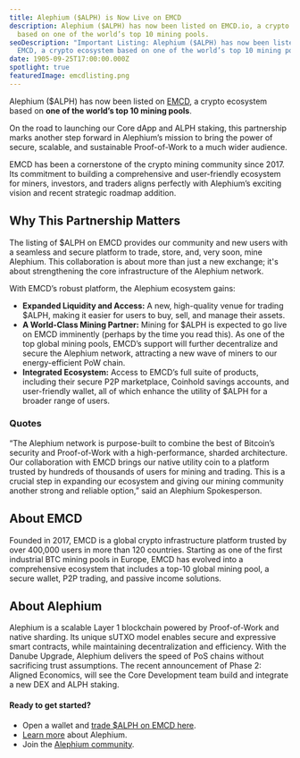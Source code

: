 ```yaml
---
title: Alephium ($ALPH) is Now Live on EMCD
description: Alephium ($ALPH) has now been listed on EMCD.io, a crypto ecosystem
  based on one of the world’s top 10 mining pools.
seoDescription: "Important Listing: Alephium ($ALPH) has now been listed on
  EMCD, a crypto ecosystem based on one of the world’s top 10 mining pools. "
date: 1905-09-25T17:00:00.000Z
spotlight: true
featuredImage: emcdlisting.png
---
```

Alephium ($ALPH) has now been listed on [EMCD](http://www.emcd.io), a crypto ecosystem based on **one of the world’s top 10 mining pools**.

On the road to launching our Core dApp and ALPH staking, this partnership marks another step forward in Alephium’s mission to bring the power of secure, scalable, and sustainable Proof-of-Work to a much wider audience.

EMCD has been a cornerstone of the crypto mining community since 2017. Its commitment to building a comprehensive and user-friendly ecosystem for miners, investors, and traders aligns perfectly with Alephium’s exciting vision and recent strategic roadmap addition.

## Why This Partnership Matters

The listing of $ALPH on EMCD provides our community and new users with a seamless and secure platform to trade, store, and, very soon, mine Alephium. This collaboration is about more than just a new exchange; it's about strengthening the core infrastructure of the Alephium network.

With EMCD’s robust platform, the Alephium ecosystem gains:

* **Expanded Liquidity and Access:** A new, high-quality venue for trading $ALPH, making it easier for users to buy, sell, and manage their assets.
* **A World-Class Mining Partner:** Mining for $ALPH is expected to go live on EMCD imminently (perhaps by the time you read this). As one of the top global mining pools, EMCD’s support will further decentralize and secure the Alephium network, attracting a new wave of miners to our energy-efficient PoW chain.
* **Integrated Ecosystem:** Access to EMCD’s full suite of products, including their secure P2P marketplace, Coinhold savings accounts, and user-friendly wallet, all of which enhance the utility of $ALPH for a broader range of users.

### Quotes

“The Alephium network is purpose-built to combine the best of Bitcoin’s security and Proof-of-Work with a high-performance, sharded architecture. Our collaboration with EMCD brings our native utility coin to a platform trusted by hundreds of thousands of users for mining and trading. This is a crucial step in expanding our ecosystem and giving our mining community another strong and reliable option,” said an Alephium Spokesperson.

## About EMCD

Founded in 2017, EMCD is a global crypto infrastructure platform trusted by over 400,000 users in more than 120 countries. Starting as one of the first industrial BTC mining pools in Europe, EMCD has evolved into a comprehensive ecosystem that includes a top-10 global mining pool, a secure wallet, P2P trading, and passive income solutions.

## About Alephium

Alephium is a scalable Layer 1 blockchain powered by Proof-of-Work and native sharding. Its unique sUTXO model enables secure and expressive smart contracts, while maintaining decentralization and efficiency. With the Danube Upgrade, Alephium delivers the speed of PoS chains without sacrificing trust assumptions. The recent announcement of Phase 2: Aligned Economics, will see the Core Development team build and integrate a new DEX and ALPH staking. 

#### Ready to get started?

* Open a wallet and [trade $ALPH on EMCD here](https://emcd.onelink.me/FCtc/alph).
* [Learn more](http://www.alephium.org) about Alephium.
* Join the [Alephium community](https://linktree.com/alephium).
